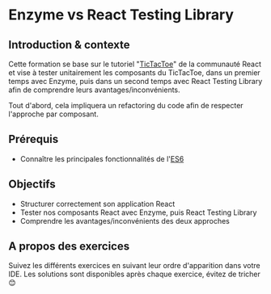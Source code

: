 # Enzyme vs React Testing Library

## Introduction & contexte

Cette formation se base sur le tutoriel "[TicTacToe](https://fr.reactjs.org/tutorial/tutorial.html)" de la communauté React 
et vise à tester unitairement les composants du TicTacToe, dans un premier temps avec Enzyme, puis dans un second temps avec React Testing Library
afin de comprendre leurs avantages/inconvénients. 

Tout d'abord, cela impliquera un refactoring du code afin de respecter l'approche par composant.

## Prérequis

- Connaître les principales fonctionnalités de l'[ES6](https://kentcdodds.com/blog/javascript-to-know-for-react)

## Objectifs

- Structurer correctement son application React
- Tester nos composants React avec Enzyme, puis React Testing Library
- Comprendre les avantages/inconvénients des deux approches

## A propos des exercices

Suivez les différents exercices en suivant leur ordre d'apparition dans votre IDE. Les solutions sont disponibles après chaque exercice, évitez de tricher :blush:
